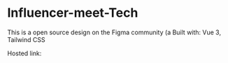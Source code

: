 # Influencer-meet-Tech
This is a open source design on the Figma community (a
Built with: Vue 3, Tailwind CSS

Hosted link: 